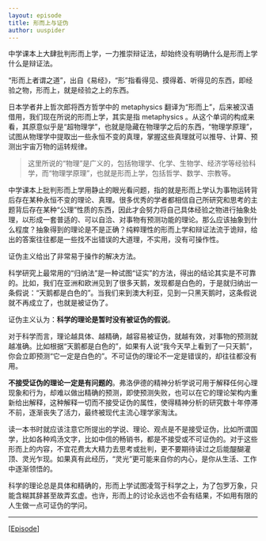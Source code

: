 ```yaml
---
layout: episode
title: 形而上与证伪
author: uuspider
---
```

中学课本上大肆批判形而上学，一力推崇辩证法，却始终没有明确什么是形而上学什么是辩证法。

“形而上者谓之道”，出自《易经》，“形”指看得见、摸得着、听得见的东西，即经验之物，形而上，就是经验之上的东西。

日本学者井上哲次郎将西方哲学中的 metaphysics 翻译为“形而上”，后来被汉语借用，我们现在所说的形而上学，其实是指 metaphysics 。从这个单词的构成来看，其原意似乎是“超物理学”，也就是隐藏在物理学之后的东西，“物理学原理”，试图从物理学中提取出一些永恒不变的真理，掌握这些真理就可以推导、计算、预测出宇宙万物的运转规律。

>这里所说的“物理”是广义的，包括物理学、化学、生物学、经济学等经验科学，而“物理学原理”，也就是形而上学，包括哲学、数学、宗教等。

中学课本上批判形而上学用静止的眼光看问题，指的就是形而上学认为事物运转背后存在某种永恒不变的理论、真理。很多优秀的学者都相信自己所研究和思考的主题背后存在某种“公理”性质的东西，因此才会努力将自己具体经验之物进行抽象处理，以形成一套普适的、可以自洽、对事物有预测功能的理论。那么应该抽象到什么程度？抽象得到的理论是不是正确？纯粹理性的形而上学和辩证法流于诡辩，给出的答案往往都是一些找不出错误的大道理，不实用，没有可操作性。

证伪主义给出了非常易于操作的解决方法。

科学研究上最常用的“归纳法”是一种试图“证实”的方法，得出的结论其实是不可靠的。比如，我们在亚洲和欧洲见到了很多天鹅，发现都是白色的，于是就归纳出一条假说：“天鹅都是白色的”。当我们来到澳大利亚，见到一只黑天鹅时，这条假说就不再成立了，也就是被证伪了。

证伪主义认为：**科学的理论是暂时没有被证伪的假说**。

对于科学而言，理论越具体、越精确，越容易被证伪，就越有效，对事物的预测就越准确。比如根据“天鹅都是白色的”，如果有人说“我今天早上看到了一只天鹅”，你会立即预测“它一定是白色的”。不可证伪的理论不一定是错误的，却往往都没有用。

**不接受证伪的理论一定是有问题的**。弗洛伊德的精神分析学说可用于解释任何心理现象和行为，却难以做出精确的预测，即使预测失败，也可以在它的理论架构内重新给出解释，这种解释一切而不接受证伪的属性，使得精神分析的研究数十年停滞不前，逐渐丧失了活力，最终被现代主流心理学家淘汰。

读一本书时就应该注意它所提出的学说、理论、观点是不是接受证伪，比如所谓国学，比如各种鸡汤文字，比如中信的畅销书，都是不接受或不可证伪的。对于这些形而上的内容，不宜花费太大精力去思考或批判，更不要期待读过之后能醍醐灌顶、灵光乍现。如果真有此经历，“灵光”更可能来自你的内心，是你从生活、工作中逐渐领悟的。

科学的理论总是具体和精确的，形而上学试图凌驾于科学之上，为了包罗万象，只能含糊其辞甚至故弄玄虚。也许，形而上的讨论永远也不会有结果，不如用有限的人生做一点可证伪的学问。

***

[[Episode][episode]]

[episode]:http://about.uuspider.com/2019/06/02/episodeindex.html
